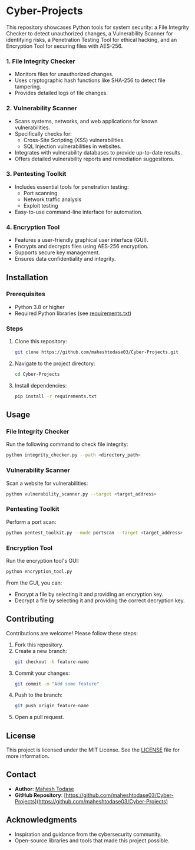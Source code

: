 # Cyber-Projects
This repository showcases Python tools for system security: a File Integrity Checker to detect unauthorized changes, a Vulnerability Scanner for identifying risks, a Penetration Testing Tool for ethical hacking, and an Encryption Tool for securing files with AES-256.

### 1. File Integrity Checker
- Monitors files for unauthorized changes.
- Uses cryptographic hash functions like SHA-256 to detect file tampering.
- Provides detailed logs of file changes.

### 2. Vulnerability Scanner
- Scans systems, networks, and web applications for known vulnerabilities.
- Specifically checks for:
  - Cross-Site Scripting (XSS) vulnerabilities.
  - SQL Injection vulnerabilities in websites.
- Integrates with vulnerability databases to provide up-to-date results.
- Offers detailed vulnerability reports and remediation suggestions.

### 3. Pentesting Toolkit
- Includes essential tools for penetration testing:
  - Port scanning
  - Network traffic analysis
  - Exploit testing
- Easy-to-use command-line interface for automation.

### 4. Encryption Tool
- Features a user-friendly graphical user interface (GUI).
- Encrypts and decrypts files using AES-256 encryption.
- Supports secure key management.
- Ensures data confidentiality and integrity.

## Installation

### Prerequisites
- Python 3.8 or higher
- Required Python libraries (see [requirements.txt](./requirements.txt))

### Steps
1. Clone this repository:
   ```bash
   git clone https://github.com/maheshtodase03/Cyber-Projects.git
   ```
2. Navigate to the project directory:
   ```bash
   cd Cyber-Projects
   ```
3. Install dependencies:
   ```bash
   pip install -r requirements.txt
   ```

## Usage

### File Integrity Checker
Run the following command to check file integrity:
```bash
python integrity_checker.py --path <directory_path>
```

### Vulnerability Scanner
Scan a website for vulnerabilities:
```bash
python vulnerability_scanner.py --target <target_address>
```

### Pentesting Toolkit
Perform a port scan:
```bash
python pentest_toolkit.py --mode portscan --target <target_address>
```

### Encryption Tool
Run the encryption tool's GUI:
```bash
python encryption_tool.py
```
From the GUI, you can:
- Encrypt a file by selecting it and providing an encryption key.
- Decrypt a file by selecting it and providing the correct decryption key.

## Contributing

Contributions are welcome! Please follow these steps:
1. Fork this repository.
2. Create a new branch:
   ```bash
   git checkout -b feature-name
   ```
3. Commit your changes:
   ```bash
   git commit -m "Add some feature"
   ```
4. Push to the branch:
   ```bash
   git push origin feature-name
   ```
5. Open a pull request.

## License

This project is licensed under the MIT License. See the [LICENSE](./LICENSE) file for more information.

## Contact

- **Author**: [Mahesh Todase](https://github.com/MaheshTodase03)
- **GitHub Repository**: [https://github.com/maheshtodase03/Cyber-Projects](https://github.com/maheshtodase03/Cyber-Projects)

## Acknowledgments

- Inspiration and guidance from the cybersecurity community.
- Open-source libraries and tools that made this project possible.
